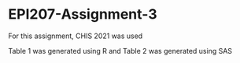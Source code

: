 # EPI207-Assignment-3

For this assignment, CHIS 2021 was used

Table 1 was generated using R and Table 2 was generated using SAS
